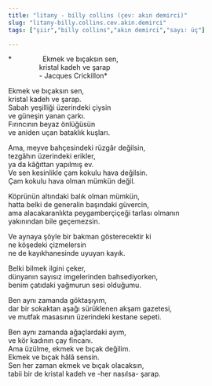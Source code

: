```yaml
---
title: "litany - billy collins (çev: akın demirci)"
slug: "litany-billy.collins.cev.akin.demirci"
tags: ["şiir","billy collins","akın demirci","sayı: üç"]

---
```

*                Ekmek ve bıçaksın sen,    
                kristal kadeh ve şarap  
                - Jacques Crickillon*

Ekmek ve bıçaksın sen,  
kristal kadeh ve şarap.  
Sabah yeşilliği üzerindeki çiysin  
ve güneşin yanan çarkı.  
Fırıncının beyaz önlüğüsün  
ve aniden uçan bataklık kuşları.

Ama, meyve bahçesindeki rüzgâr değilsin,  
tezgâhın üzerindeki erikler,  
ya da kâğıttan yapılmış ev.  
Ve sen kesinlikle çam kokulu hava değilsin.  
Çam kokulu hava olman mümkün değil.

Köprünün altındaki balık olman mümkün,  
hatta belki de generalin başındaki güvercin,  
ama alacakaranlıkta peygamberçiçeği tarlası olmanın  
yakınından bile geçemezsin.

Ve aynaya şöyle bir bakman gösterecektir ki  
ne köşedeki çizmelersin  
ne de kayıkhanesinde uyuyan kayık.

Belki bilmek ilgini çeker,  
dünyanın sayısız imgelerinden bahsediyorken,  
benim çatıdaki yağmurun sesi olduğumu.

Ben aynı zamanda göktaşıyım,  
dar bir sokaktan aşağı sürüklenen akşam gazetesi,  
ve mutfak masasının üzerindeki kestane sepeti.

Ben aynı zamanda ağaçlardaki ayım,  
ve kör kadının çay fincanı.  
Ama üzülme, ekmek ve bıçak değilim.  
Ekmek ve bıçak hâlâ sensin.  
Sen her zaman ekmek ve bıçak olacaksın,  
tabii bir de kristal kadeh ve -her nasılsa- şarap.
